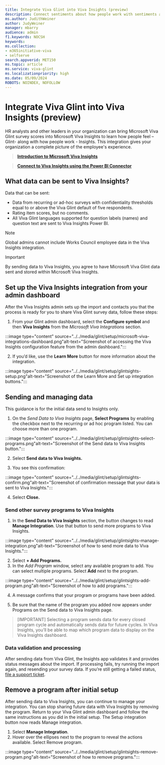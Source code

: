 ```yaml
---
title: Integrate Viva Glint into Viva Insights (preview)
description: Connect sentiments about how people work with sentiments about how people feel by sending Viva Glint survey feedback to Viva Insights Power BI.
ms.author: JudithWeiner
author: JudyWeiner
manager: mbarry
audience: admin
f1.keywords: NOCSH
keywords: 
ms.collection:  
- m365initiative-viva
- selfserve 
search.appverid: MET150 
ms.topic: article
ms.service: viva-glint
ms.localizationpriority: high
ms.date: 05/09/2024
ROBOTS: NOINDEX, NOFOLLOW
---
```


# Integrate Viva Glint into Viva Insights (preview)

HR analysts and other leaders in your organization can bring Microsoft Viva Glint survey scores into Microsoft Viva Insights to learn how people feel – Glint- along with how people work - Insights.  This integration gives your organization a complete picture of the employee's experience.

>[**Introduction to Microsoft Viva Insights**](/../viva/insights/introduction)

>[**Connect to Viva Insights using the Power BI Connector**](/../viva/insights/advanced/analyst/power-bi-connector)

## What data can be sent to Viva Insights?
Data that can be sent:
- Data from recurring or ad-hoc surveys with confidentiality thresholds equal to or above the Viva Glint default of five respondents.
- Rating item scores, but no comments.
- All Viva Glint languages supported for question labels (names) and question text are sent to Viva Insights Power BI.

> [!NOTE]
> Global admins cannot include Works Council employee data in the Viva Insights integration.  

> [!IMPORTANT]
> By sending data to Viva Insights, you agree to have Microsoft Viva Glint data sent and stored within Microsoft Viva Insights.

## Set up the Viva Insights integration from your admin dashboard

After the Viva Insights admin sets up the import and contacts you that the process is ready for you to share Viva Glint survey data, follow these steps:

1.	From your Glint admin dashboard, select the **Configure symbol** and then **Viva Insights** from the *Microsoft Viva Integrations* section.

:::image type="content" source="../../media/glint/setup/microsoft-viva-integrations-dashboard.png"alt-text="Screenshot of accessing the Viva Insights configuration feature from the admin dashboard.":::

2.	If you’d like, use the **Learn More** button for more information about the integration.

:::image type="content" source="../../media/glint/setup/glintsights-setup.png"alt-text="Screenshot of the Learn More and Set up integration buttons.":::

## Sending and managing data

This guidance is for the initial data send to Insights only.

1. On the *Send Data to Viva Insights* page, **Select Programs** by enabling the checkbox next to the recurring or ad hoc program listed. You can choose more than one program.

:::image type="content" source="../../media/glint/setup/glintsights-select-programs.png"alt-text="Screenshot of the Send data to Viva Insights button.":::

2.	Select **Send data to Viva Insights.**

3.	You see this confirmation:

:::image type="content" source="../../media/glint/setup/glintsights-confirm.png"alt-text="Screenshot of confirmation message that your data is sent to Viva Insights.":::

4. Select **Close.**

### Send other survey programs to Viva Insights

1.	In the **Send Data to Viva Insights** section, the button changes to read **Manage Integration**. Use that button to send more programs to Viva Insights.

:::image type="content" source="../../media/glint/setup/glintsights-manage-integration.png"alt-text="Screenshot of how to send more data to Viva Insights.":::

2.	Select **+ Add Programs.**
3.	In the *Add Program* window, select any available program to add. You can select multiple programs. Select **Add** next to the program.

:::image type="content" source="../../media/glint/setup/glintsights-add-program.png"alt-text="Screenshot of how to add programs.":::

4.	A message confirms that your program or programs have been added. 

5.	Be sure that the name of the program you added now appears under Programs on the Send data to Viva Insights page.
   
> [IMPORTANT]
> Selecting a program sends data for every closed program cycle and automatically sends data for future cycles. In Viva Insights, you’ll be able to map which program data to display on the Viva Insights dashboard.

### Data validation and processing

After sending data from Viva Glint, the Insights app validates it and provides status messages about the import. 
If processing fails, try running the import again, and resending your survey data. If you’re still getting a failed status, [file a support ticket](https://learn.microsoft.com/microsoft-365/admin/get-help-support).

## Remove a program after initial setup

After sending data to Viva Insights, you can continue to manage your integration. You can stop sharing future data with Viva Insights by removing the program. Return to your Viva Glint admin dashboard and follow the same instructions as you did in the initial setup. The Setup integration button now reads Manage integration.

1.	Select **Manage Integration**.
2. Hover over the ellipses next to the program to reveal the actions available. Select Remove program.

:::image type="content" source="../../media/glint/setup/glintsights-remove-program.png"alt-text="Screenshot of how to remove programs.":::

